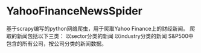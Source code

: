 # YahooFinanceNewsSpider
基于scrapy编写的python网络爬虫，用于爬取Yahoo Finance上的财经新闻。
爬取的新闻包括以下三类：
以sector分类的新闻
以industry分类的新闻
S&P500中包含的所有公司，按公司分类的新闻数据。

